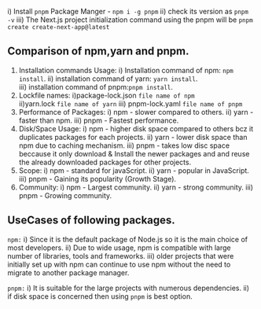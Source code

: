 i) Install `pnpm` Package Manger - `npm i -g pnpm`
ii) check its version as `pnpm -v`
iii) The Next.js project initialization command using the pnpm will be 
`pnpm create create-next-app@latest`


## Comparison of npm,yarn and pnpm. 

1. Installation commands Usage: 
    i) Installation command of npm: `npm install`.
    ii) installation command of yarn: `yarn install`.	
    iii) installation command of pnpm:`pnpm install`.
2. Lockfile names:
    i)package-lock.json `file name of npm`	
    ii)yarn.lock	   `file name of yarn`
    iii) pnpm-lock.yaml `file name of pnpm`
3. Performance of Packages:
    i) npm - slower compared to others.
    ii) yarn - faster than npm.
    iii) pnpm - Fastest performance.
4. Disk/Space Usage: 
    i) npm - higher disk space compared to others bcz it duplicates packages for each projects.
    ii) yarn - lower disk space than npm due to caching mechanism.
    iii) pnpm - takes low disc space beccause it only download & Install the newer packages and and reuse the already downloaded packages for other projects.
5. Scope: 
    i) npm - standard for javaScript.
    ii) yarn - popular in JavaScript.
    iii) pnpm - Gaining its popularity (Growth Stage).
6. Community: 
    i) npm - Largest community. 
    ii) yarn - strong community.
    iii) pnpm - Growing community.


## UseCases of following packages.  
`npm:`
i) Since it is the default package of Node.js so it is the main choice of most developers. 
ii) Due to wide usage, npm is compatible with large number of libraries, tools and frameworks. 
iii) older projects that were initially set up with npm can continue to use npm without the need to migrate to another package manager. 

`pnpm:`
i) It is suitable for the large projects with numerous dependencies. 
ii) if disk space is concerned then using `pnpm` is best option. 


